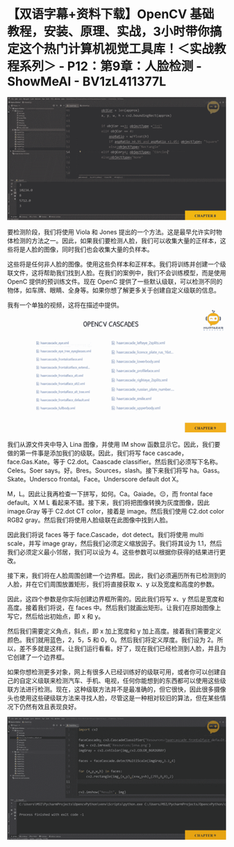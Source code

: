 # 【双语字幕+资料下载】OpenCV 基础教程，安装、原理、实战，3小时带你搞定这个热门计算机视觉工具库！＜实战教程系列＞ - P12：第9章：人脸检测 - ShowMeAI - BV1zL411377L

![](img/ee7624d5ac788edf9da2d4cad266c30a_0.png)

要检测阶段，我们将使用 Viola 和 Jones 提出的一个方法。这是最早允许实时物体检测的方法之一。因此，如果我们要检测人脸，我们可以收集大量的正样本，这些将是人脸的图像，同时我们也会收集大量的负样本。

这些将是任何非人脸的图像。使用这些负样本和正样本。我们将训练并创建一个级联文件，这将帮助我们找到人脸。在我们的案例中，我们不会训练模型，而是使用 OpenC 提供的预训练文件。现在 OpenC 提供了一些默认级联，可以检测不同的物体，如车牌、眼睛、全身等。如果你想了解更多关于创建自定义级联的信息。

我有一个单独的视频，这将在描述中提供。![](img/ee7624d5ac788edf9da2d4cad266c30a_2.png)

我们从源文件夹中导入 Lina 图像，并使用 IM show 函数显示它。因此，我们要做的第一件事是添加我们的级联。因此，我们将写 face cascade，face.Gas.Kate。等于 C2.dot。Caascade classifier。然后我们必须写下名称。Celes。Soer says。好。Bres。Sources，slash。接下来我们将写 ha。Gass。Skate。Undersco frontal。Face。Underscore default dot X。

M，L。因此让我再检查一下拼写，如何。Ca。Gaiade。😔，而 frontal face default。X M L 看起来不错。接下来，我们将把图像转换为灰度图像，因此 image.Gray 等于 C2.dot CT color，接着是 image。然后我们使用 C2.dot color RGB2 gray。然后我们将使用人脸级联在此图像中找到人脸。

因此我们将说 faces 等于 face.Cascade，dot detect。我们将使用 multi scale，并写 image gray，然后我们必须定义缩放因子。我们将其设为 1.1，然后我们必须定义最小邻居，我们可以设为 4。这些参数可以根据你获得的结果进行更改。

接下来，我们将在人脸周围创建一个边界框。因此，我们必须遍历所有已检测到的人脸，并在它们周围放置矩形，我们将直接获取 x、y 以及宽度和高度的参数。

因此，这四个参数是你实际创建边界框所需的。因此我们将写 x、y 然后是宽度和高度。接着我们将说，在 faces 中。然后我们就画出矩形。让我们在原始图像上写它，然后给出初始点，即 x 和 y。

然后我们需要定义角点，斜点，即 x 加上宽度和 y 加上高度。接着我们需要定义颜色。我们就用蓝色，2，5，5 和 0，0。然后我们将定义厚度。我们设为 2。所以，差不多就是这样。让我们运行看看。好了，现在我们已经检测到人脸，并且为它创建了一个边界框。

如果你想检测更多对象，网上有很多人已经训练好的级联可用，或者你可以创建自己的自定义级联来检测汽车、手机、电视，任何你能想到的东西都可以使用这些级联方法进行检测。现在，这种级联方法并不是最准确的，但它很快，因此很多摄像头也使用这些硬级联方法来寻找人脸，尽管这是一种相对较旧的算法，但在某些情况下仍然有效且表现良好。

![](img/ee7624d5ac788edf9da2d4cad266c30a_4.png)
